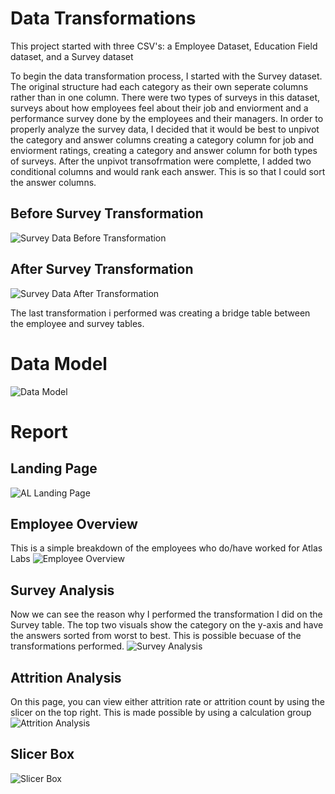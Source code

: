 # Data Transformations
This project started with three CSV's: a Employee Dataset, Education Field dataset, and a Survey dataset

To begin the data transformation process, I started with the Survey dataset. The original structure had each category as their own seperate columns rather than in one column. There were two types of surveys in this dataset, surveys about how employees feel about their job and enviorment and a performance survey done by the employees and their managers. In order to properly analyze the survey data, I decided that it would be best to unpivot the category and answer columns creating a category column for job and enviorment ratings, creating a category and answer column for both types of surveys. After the unpivot transofrmation were complette, I added two conditional columns and would rank each answer. This is so that I could sort the answer columns.
## Before Survey Transformation
![Survey Data Before Transformation](https://github.com/user-attachments/assets/bc0680e4-5ee4-49ea-88fe-904a5f4cf78e)

## After Survey Transformation
![Survey Data After Transformation](https://github.com/user-attachments/assets/757e8201-7148-4e95-839a-2081d50ede34)

The last transformation i performed was creating a bridge table between the employee and survey tables. 

# Data Model

![Data Model](https://github.com/user-attachments/assets/2664daf6-3747-4471-b011-f4971efabfba)

# Report

## Landing Page
![AL Landing Page](https://github.com/user-attachments/assets/4ae24bd6-eb45-49fe-b161-350109d39ea7)

## Employee Overview
This is a simple breakdown of the employees who do/have worked for Atlas Labs
![Employee Overview](https://github.com/user-attachments/assets/dac6c03f-bc03-4328-817d-ce70c16737b1)

## Survey Analysis
Now we can see the reason why I performed the transformation I did on the Survey table. The top two visuals show the category on the y-axis and have the answers sorted from worst to best. This is possible becuase of the transformations performed.
![Survey Analysis](https://github.com/user-attachments/assets/b417f01a-f7e0-4b5d-a188-1122dc33be0d)

## Attrition Analysis
On this page, you can view either attrition rate or attrition count by using the slicer on the top right. This is made possible by using a calculation group
![Attrition Analysis](https://github.com/user-attachments/assets/76a87153-6a1b-4bfc-a9d1-7a80b26c97d7)

## Slicer Box
![Slicer Box](https://github.com/user-attachments/assets/f7b21f89-3496-4416-a926-2d663442b624)

